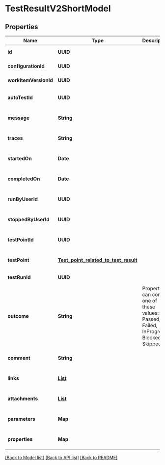 # TestResultV2ShortModel
## Properties

| Name | Type | Description | Notes |
|------------ | ------------- | ------------- | -------------|
| **id** | **UUID** |  | [default to null] |
| **configurationId** | **UUID** |  | [default to null] |
| **workItemVersionId** | **UUID** |  | [default to null] |
| **autoTestId** | **UUID** |  | [optional] [default to null] |
| **message** | **String** |  | [optional] [default to null] |
| **traces** | **String** |  | [optional] [default to null] |
| **startedOn** | **Date** |  | [optional] [default to null] |
| **completedOn** | **Date** |  | [optional] [default to null] |
| **runByUserId** | **UUID** |  | [optional] [default to null] |
| **stoppedByUserId** | **UUID** |  | [optional] [default to null] |
| **testPointId** | **UUID** |  | [optional] [default to null] |
| **testPoint** | [**Test_point_related_to_test_result**](Test_point_related_to_test_result.md) |  | [optional] [default to null] |
| **testRunId** | **UUID** |  | [default to null] |
| **outcome** | **String** | Property can contain one of these values: Passed, Failed, InProgress, Blocked, Skipped | [default to null] |
| **comment** | **String** |  | [optional] [default to null] |
| **links** | [**List**](LinkModel.md) |  | [optional] [default to null] |
| **attachments** | [**List**](AttachmentModel.md) |  | [optional] [default to null] |
| **parameters** | **Map** |  | [optional] [default to null] |
| **properties** | **Map** |  | [optional] [default to null] |

[[Back to Model list]](../README.md#documentation-for-models) [[Back to API list]](../README.md#documentation-for-api-endpoints) [[Back to README]](../README.md)

